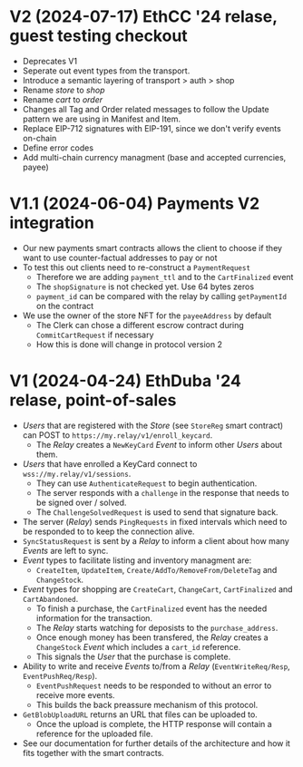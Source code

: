 <!--
SPDX-FileCopyrightText: 2024 Mass Labs

SPDX-License-Identifier: MIT
-->

# V2 (2024-07-17) EthCC '24 relase, guest testing checkout

- Deprecates V1
- Seperate out event types from the transport.
- Introduce a semantic layering of transport > auth > shop
- Rename _store_ to _shop_
- Rename _cart_ to _order_
- Changes all Tag and Order related messages to follow the Update pattern we are using in Manifest and Item.
- Replace EIP-712 signatures with EIP-191, since we don't verify events on-chain
- Define error codes
- Add multi-chain currency managment (base and accepted currencies, payee)

# V1.1 (2024-06-04) Payments V2 integration

- Our new payments smart contracts allows the client to choose if they want to use counter-factual addresses to pay or not
- To test this out clients need to re-construct a `PaymentRequest`
  - Therefore we are adding `payment_ttl` and to the `CartFinalized` event
  - The `shopSignature` is not checked yet. Use 64 bytes zeros
  - `payment_id` can be compared with the relay by calling `getPaymentId` on the contract
- We use the owner of the store NFT for the `payeeAddress` by default
  - The Clerk can chose a different escrow contract during `CommitCartRequest` if necessary
  - How this is done will change in protocol version 2

# V1 (2024-04-24) EthDuba '24 relase, point-of-sales

- _Users_ that are registered with the _Store_ (see `StoreReg` smart contract) can POST to `https://my.relay/v1/enroll_keycard`.
  - The _Relay_ creates a `NewKeyCard` _Event_ to inform other _Users_ about them.
- _Users_ that have enrolled a KeyCard connect to `wss://my.relay/v1/sessions`.
  - They can use `AuthenticateRequest` to begin authentication.
  - The server responds with a `challenge` in the response that needs to be signed over / solved.
  - The `ChallengeSolvedRequest` is used to send that signature back.
- The server (_Relay_) sends `PingRequests` in fixed intervals which need to be responded to to keep the connection alive.
- `SyncStatusRequest` is sent by a _Relay_ to inform a client about how many _Events_ are left to sync.
- _Event_ types to facilitate listing and inventory managment are:
  - `CreateItem`, `UpdateItem`, `Create/AddTo/RemoveFrom/DeleteTag` and `ChangeStock`.
- _Event_ types for shopping are `CreateCart`, `ChangeCart`, `CartFinalized` and `CartAbandoned`.
  - To finish a purchase, the `CartFinalized` event has the needed information for the transaction.
  - The _Relay_ starts watching for deposists to the `purchase_address`.
  - Once enough money has been transfered, the _Relay_ creates a `ChangeStock` _Event_ which includes a `cart_id` reference.
  - This signals the _User_ that the purchase is complete.
- Ability to write and receive _Events_ to/from a _Relay_ (`EventWriteReq/Resp`, `EventPushReq/Resp`).
  - `EventPushRequest` needs to be responded to without an error to receive more events.
  - This builds the back preassure mechanism of this protocol.
- `GetBlobUploadURL` returns an URL that files can be uploaded to.
  - Once the upload is complete, the HTTP response will contain a reference for the uploaded file.
- See our documentation for further details of the architecture and how it fits together with the smart contracts.
